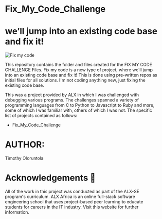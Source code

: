# Fix_My_Code_Challenge  
 we’ll jump into an existing code base and fix it!
=======

![Fix my code](https://user-images.githubusercontent.com/110098940/219950176-b01d033c-dde0-4727-879b-cfe5575af5e0.png)


This repository contains the folder and files created for the FIX MY CODE CHALLENGE Files. Fix my code is a new type of project, where we'll jump into an existing code base and fix it! This is done using pre-written repos as initial files for all solutions. I'm not coding anything new, just fixing the existing code base.


This was a project provided by ALX in which I was challenged with debugging various programs. The challenges spanned a variety of programming languages from C to Python to Javascript to Ruby and more, some of which I was familiar with, others of which I was not. The specific list of projects contained as follows:

* Fix_My_Code_Challenge

# AUTHOR:
Timothy Oloruntola

# Acknowledgements 🙏

All of the work in this project was conducted as part of the ALX-SE program's curriculum. ALX Africa is an online full-stack software engineering school that uses project-based peer learning to educate students for careers in the IT industry. Visit this website for further information.


